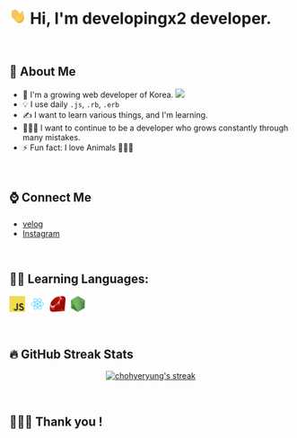 # <img src="https://raw.githubusercontent.com/ABSphreak/ABSphreak/master/gifs/Hi.gif" width="30px"> Hi, I'm developingx2 developer. 
<br>

## 🤠 About Me 
- 🌱 I'm a growing web developer of Korea. <img src="https://media.giphy.com/media/LmNwrBhejkK9EFP504/giphy.gif" width="30">
- 💡 I use daily ```.js```, ```.rb```, ```.erb```
- ✍️ I want to learn various things, and I'm learning.
- 👩🏻‍🔧 I want to continue to be a developer who grows constantly through many mistakes.
- ⚡ Fun fact: I love Animals 🐶🐱🐼
<br>

## ⌚ Connect Me
- [velog](https://velog.io/@boori)
- [Instagram](https://www.instagram.com/?hl=ko)
<br>

## 👨‍💻 Learning Languages:
<!--
<table>
    <tbody>
        <tr>
            <td><a href="#"><img alt="JavaScript" title="JavaScript" height="28px"
                        src="https://raw.githubusercontent.com/github/explore/80688e429a7d4ef2fca1e82350fe8e3517d3494d/topics/javascript/javascript.png" /></a>
            </td>
            <td><a href="#"><img alt="HTML5" title="HTML5" height="28px"
                        src="https://raw.githubusercontent.com/github/explore/80688e429a7d4ef2fca1e82350fe8e3517d3494d/topics/html/html.png" /></a>
            </td>
            <td><a href="#"><img alt="CSS3" title="CSS3" height="28px"
                        src="https://raw.githubusercontent.com/github/explore/80688e429a7d4ef2fca1e82350fe8e3517d3494d/topics/css/css.png" /></a>
            </td>
            <td><a href="#"><img alt="NodeJS" title="NodeJS" height="28px"
                        src="https://raw.githubusercontent.com/github/explore/80688e429a7d4ef2fca1e82350fe8e3517d3494d/topics/nodejs/nodejs.png" /></a>
            </td>
            <td>
                <a href="#"><img alt="React" title="React" height="28px"
                        src="https://raw.githubusercontent.com/github/explore/80688e429a7d4ef2fca1e82350fe8e3517d3494d/topics/react/react.png" /></a>
            </td>
        </tr>
        <tr>
            <td><a href="#"><img alt="Ruby" title="Ruby" height="28px"
                        src="https://raw.githubusercontent.com/github/explore/80688e429a7d4ef2fca1e82350fe8e3517d3494d/topics/ruby/ruby.png" /></a>
            </td>
            <td><a href="#"><img alt="PHP" title="PHP" height="28px"
                        src="https://raw.githubusercontent.com/github/explore/80688e429a7d4ef2fca1e82350fe8e3517d3494d/topics/php/php.png" /></a>
            </td>
            <td><a href="#"><img alt="Python" title="Python" height="28px"
                        src="https://raw.githubusercontent.com/github/explore/80688e429a7d4ef2fca1e82350fe8e3517d3494d/topics/python/python.png" /></a>
            </td>
            <td><a href="#"><img alt="Java" title="Java" height="28px"
                        src="https://img.icons8.com/color/48/000000/java-coffee-cup-logo.png" /></a></td>
            <td><a href="#"><img alt="Kotlin" title="Kotlin" height="28px"
                        src="https://raw.githubusercontent.com/github/explore/80688e429a7d4ef2fca1e82350fe8e3517d3494d/topics/kotlin/kotlin.png" /></a></td>
        </tr>
        <tr>
            <td><a href="#"><img alt="GitHub" title="GitHub" height="28px"
                        src="https://i.imgur.com/DZgetVv.png" /></a></td>
            <td><a href="#"><img alt="Visual Studio" title="Visual Studio Code" height="28px"
                        src="https://img.icons8.com/fluent/48/000000/visual-studio-code-2019.png" /></a></td>
            <td><a href="#"><img alt="Android Studio" title="Android Studio" height="28px"
                        src="https://i.imgur.com/6nJGNMN.png" /></a></td>
            <td><a href="#"><img alt="Figma" title="Figma" height="28px"
                        src="https://img.icons8.com/fluent/48/000000/figma.png" /></a></td>
            <td><a href="#">?</a></td>
        </tr>
</table>
-->
<a href="#"><img alt="JavaScript" title="JavaScript" height="28px"
                        src="https://raw.githubusercontent.com/github/explore/80688e429a7d4ef2fca1e82350fe8e3517d3494d/topics/javascript/javascript.png" /></a>&nbsp;
<a href="#"><img alt="React" title="React" height="28px"
                        src="https://raw.githubusercontent.com/github/explore/80688e429a7d4ef2fca1e82350fe8e3517d3494d/topics/react/react.png" /></a>&nbsp;
<a href="#"><img alt="Ruby" title="Ruby" height="28px"
                        src="https://raw.githubusercontent.com/github/explore/80688e429a7d4ef2fca1e82350fe8e3517d3494d/topics/ruby/ruby.png" /></a>&nbsp;
<a href="#"><img alt="NodeJS" title="NodeJS" height="28px"
                        src="https://raw.githubusercontent.com/github/explore/80688e429a7d4ef2fca1e82350fe8e3517d3494d/topics/nodejs/nodejs.png" /></a>
                     
<br>

## 🔥 GitHub Streak Stats
<p align="center">
    <a href="https://github.com/DenverCoder1/github-readme-streak-stats">
        <img title="🔥 Get streak stats for your profile at git.io/streak-stats" alt="chohyeryung's streak" src="https://github-readme-streak-stats.herokuapp.com/?                user=chohyeryung&theme=vue&hide_border=true"/>
    </a>
</p>

<br>

## 🏃🏻‍♀️ Thank you !
                     
